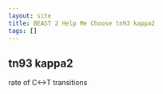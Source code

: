 ```yaml
---
layout: site
title: BEAST 2 Help Me Choose tn93 kappa2
tags: []
---
```


## tn93 kappa2

rate of C<->T transitions
